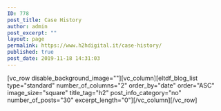 ```yaml
---
ID: 778
post_title: Case History
author: admin
post_excerpt: ""
layout: page
permalink: https://www.h2hdigital.it/case-history/
published: true
post_date: 2019-11-18 14:31:03
---
```

[vc_row disable_background_image=""][vc_column][eltdf_blog_list type="standard" number_of_columns="2" order_by="date" order="ASC" image_size="square" title_tag="h2" post_info_category="no" number_of_posts="30" excerpt_length="0"][/vc_column][/vc_row]